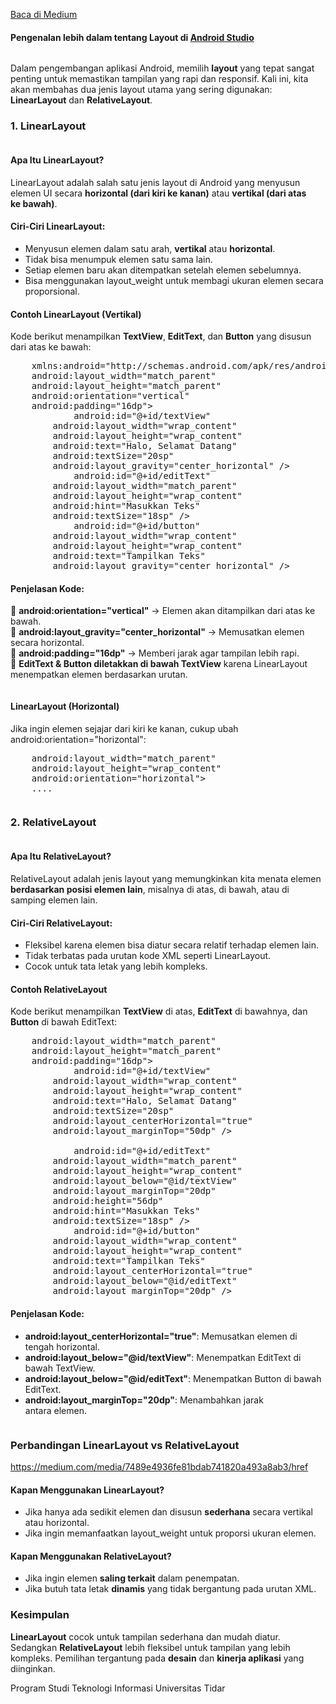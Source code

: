 <!--START_SECTION:medium-->
[Baca di Medium](https://medium.com/@dikaelsaputra/mengenal-linearlayout-dan-relativelayout-di-android-studio-700bbf5a0b62?source=rss-272e0aace4a6------2)

<h4>Pengenalan lebih dalam tentang Layout di <a href="https://medium.com/u/d792307836a1">Android Studio</a></h4><figure><img alt="" src="https://cdn-images-1.medium.com/max/768/1*5KwiurYGiPovt8VOMhuwoQ.png" /></figure><p>Dalam pengembangan aplikasi Android, memilih <strong>layout</strong> yang tepat sangat penting untuk memastikan tampilan yang rapi dan responsif. Kali ini, kita akan membahas dua jenis layout utama yang sering digunakan: <strong>LinearLayout</strong> dan <strong>RelativeLayout</strong>.</p><h3>1. LinearLayout</h3><figure><img alt="" src="https://cdn-images-1.medium.com/max/768/1*BK7utp2BuWWMOvzKfCN0Jw.png" /></figure><h4>Apa Itu LinearLayout?</h4><p>LinearLayout adalah salah satu jenis layout di Android yang menyusun elemen UI secara <strong>horizontal (dari kiri ke kanan)</strong> atau <strong>vertikal (dari atas ke bawah)</strong>.</p><h4>Ciri-Ciri LinearLayout:</h4><ul><li>Menyusun elemen dalam satu arah, <strong>vertikal</strong> atau <strong>horizontal</strong>.</li><li>Tidak bisa menumpuk elemen satu sama lain.</li><li>Setiap elemen baru akan ditempatkan setelah elemen sebelumnya.</li><li>Bisa menggunakan layout_weight untuk membagi ukuran elemen secara proporsional.</li></ul><h4>Contoh LinearLayout (Vertikal)</h4><p>Kode berikut menampilkan <strong>TextView</strong>, <strong>EditText</strong>, dan <strong>Button</strong> yang disusun dari atas ke bawah:</p><pre><LinearLayout<br />    xmlns:android="http://schemas.android.com/apk/res/android"<br />    android:layout_width="match_parent"<br />    android:layout_height="match_parent"<br />    android:orientation="vertical"<br />    android:padding="16dp"><br />    <TextView<br />        android:id="@+id/textView"<br />        android:layout_width="wrap_content"<br />        android:layout_height="wrap_content"<br />        android:text="Halo, Selamat Datang"<br />        android:textSize="20sp"<br />        android:layout_gravity="center_horizontal" /><br />    <EditText<br />        android:id="@+id/editText"<br />        android:layout_width="match_parent"<br />        android:layout_height="wrap_content"<br />        android:hint="Masukkan Teks"<br />        android:textSize="18sp" /><br />    <Button<br />        android:id="@+id/button"<br />        android:layout_width="wrap_content"<br />        android:layout_height="wrap_content"<br />        android:text="Tampilkan Teks"<br />        android:layout_gravity="center_horizontal" /><br /></LinearLayout></pre><h4>Penjelasan Kode:</h4><p>🔹 <strong>android:orientation="vertical"</strong> → Elemen akan ditampilkan dari atas ke bawah.<br /> 🔹 <strong>android:layout_gravity="center_horizontal"</strong> → Memusatkan elemen secara horizontal.<br /> 🔹 <strong>android:padding="16dp"</strong> → Memberi jarak agar tampilan lebih rapi.<br /> 🔹 <strong>EditText & </strong><strong>Button diletakkan di bawah </strong><strong>TextView</strong> karena LinearLayout menempatkan elemen berdasarkan urutan.</p><figure><img alt="" src="https://cdn-images-1.medium.com/max/769/1*3jBzxx5XsjO9PLMRwDvoEg.png" /></figure><h4>LinearLayout (Horizontal)</h4><p>Jika ingin elemen sejajar dari kiri ke kanan, cukup ubah android:orientation="horizontal":</p><pre><LinearLayout<br />    android:layout_width="match_parent"<br />    android:layout_height="wrap_content"<br />    android:orientation="horizontal"><br />    ....</pre><figure><img alt="" src="https://cdn-images-1.medium.com/max/769/1*lqmSxH1dO6jnptDIWpfB8A.png" /></figure><h3>2. RelativeLayout</h3><figure><img alt="" src="https://cdn-images-1.medium.com/max/768/1*hRj6HbTaHAH2sbmwvi0G-w.png" /></figure><h4>Apa Itu RelativeLayout?</h4><p>RelativeLayout adalah jenis layout yang memungkinkan kita menata elemen <strong>berdasarkan posisi elemen lain</strong>, misalnya di atas, di bawah, atau di samping elemen lain.</p><h4>Ciri-Ciri RelativeLayout:</h4><ul><li>Fleksibel karena elemen bisa diatur secara relatif terhadap elemen lain.</li><li>Tidak terbatas pada urutan kode XML seperti LinearLayout.</li><li>Cocok untuk tata letak yang lebih kompleks.</li></ul><h4>Contoh RelativeLayout</h4><p>Kode berikut menampilkan <strong>TextView</strong> di atas, <strong>EditText</strong> di bawahnya, dan <strong>Button</strong> di bawah EditText:</p><pre><RelativeLayout<br />    android:layout_width="match_parent"<br />    android:layout_height="match_parent"<br />    android:padding="16dp"><br />    <TextView<br />        android:id="@+id/textView"<br />        android:layout_width="wrap_content"<br />        android:layout_height="wrap_content"<br />        android:text="Halo, Selamat Datang"<br />        android:textSize="20sp"<br />        android:layout_centerHorizontal="true"<br />        android:layout_marginTop="50dp" /><br /><br />    <EditText<br />        android:id="@+id/editText"<br />        android:layout_width="match_parent"<br />        android:layout_height="wrap_content"<br />        android:layout_below="@id/textView"<br />        android:layout_marginTop="20dp"<br />        android:height="56dp"<br />        android:hint="Masukkan Teks"<br />        android:textSize="18sp" /><br />    <Button<br />        android:id="@+id/button"<br />        android:layout_width="wrap_content"<br />        android:layout_height="wrap_content"<br />        android:text="Tampilkan Teks"<br />        android:layout_centerHorizontal="true"<br />        android:layout_below="@id/editText"<br />        android:layout_marginTop="20dp" /><br /></RelativeLayout></pre><h4>Penjelasan Kode:</h4><ul><li><strong>android:layout_centerHorizontal="true"</strong>: Memusatkan elemen di tengah horizontal.</li><li><strong>android:layout_below="@id/textView"</strong>: Menempatkan EditText di bawah TextView.</li><li><strong>android:layout_below="@id/editText"</strong>: Menempatkan Button di bawah EditText.</li><li><strong>android:layout_marginTop="20dp"</strong>: Menambahkan jarak antara elemen.</li></ul><figure><img alt="" src="https://cdn-images-1.medium.com/max/762/1*4R9Tptdtml4_cerJ4JTA8g.png" /></figure><h3>Perbandingan LinearLayout vs RelativeLayout</h3><a href="https://medium.com/media/7489e4936fe81bdab741820a493a8ab3/href">https://medium.com/media/7489e4936fe81bdab741820a493a8ab3/href</a><h4>Kapan Menggunakan LinearLayout?</h4><ul><li>Jika hanya ada sedikit elemen dan disusun <strong>sederhana</strong> secara vertikal atau horizontal.</li><li>Jika ingin memanfaatkan layout_weight untuk proporsi ukuran elemen.</li></ul><h4>Kapan Menggunakan RelativeLayout?</h4><ul><li>Jika ingin elemen <strong>saling terkait</strong> dalam penempatan.</li><li>Jika butuh tata letak <strong>dinamis</strong> yang tidak bergantung pada urutan XML.</li></ul><h3>Kesimpulan</h3><p><strong>LinearLayout</strong> cocok untuk tampilan sederhana dan mudah diatur. Sedangkan <strong>RelativeLayout</strong> lebih fleksibel untuk tampilan yang lebih kompleks. Pemilihan tergantung pada <strong>desain</strong> dan <strong>kinerja aplikasi</strong> yang diinginkan.</p><p>Program Studi Teknologi Informasi Universitas Tidar</p><img alt="" height="1" src="https://medium.com/_/stat?event=post.clientViewed&referrerSource=full_rss&postId=700bbf5a0b62" width="1" />
<!--END_SECTION:medium-->
